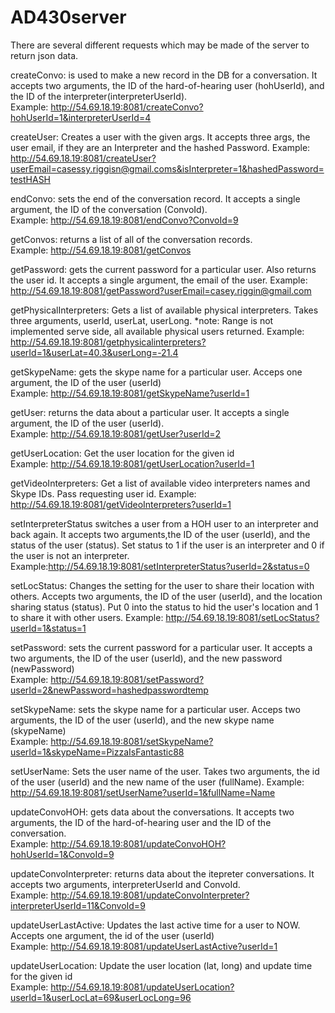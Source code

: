 # AD430server
There are several different requests which may be made of the server to return json data.

createConvo: is used to make a new record in the DB for a conversation. It accepts two arguments, the ID of the hard-of-hearing user (hohUserId), and the ID of the interpreter(interpreterUserId).  
Example: http://54.69.18.19:8081/createConvo?hohUserId=1&interpreterUserId=4

createUser: Creates a user with the given args. It accepts three args, the user email, if they are an Interpreter and the hashed Password.
Example: http://54.69.18.19:8081/createUser?userEmail=casessy.riggisn@gmail.coms&isInterpreter=1&hashedPassword=testHASH

endConvo: sets the end of the conversation record. It accepts a single argument, the ID of the conversation (ConvoId).  
Example: http://54.69.18.19:8081/endConvo?ConvoId=9

getConvos: returns a list of all of the conversation records.  
Example: http://54.69.18.19:8081/getConvos

getPassword: gets the current password for a particular user. Also returns the user id. It accepts a single argument, the email of the user. 
Example: http://54.69.18.19:8081/getPassword?userEmail=casey.riggin@gmail.com

getPhysicalInterpreters: Gets a list of available physical interpreters. Takes three arguments, userId, userLat, userLong. *note: Range is not implemented serve side, all available physical users returned. 
Example: http://54.69.18.19:8081/getphysicalinterpreters?userId=1&userLat=40.3&userLong=-21.4

getSkypeName: gets the skype name for a particular user.  Acceps one argument, the ID of the user (userId)  
Example: http://54.69.18.19:8081/getSkypeName?userId=1

getUser: returns the data about a particular user. It accepts a single argument, the ID of the user (userId).  
Example: http://54.69.18.19:8081/getUser?userId=2

getUserLocation: Get the user location for the given id  
Example: http://54.69.18.19:8081/getUserLocation?userId=1

getVideoInterpreters: Get a list of available video interpreters names and Skype IDs. Pass requesting user id. 
Example: http://54.69.18.19:8081/getVideoInterpreters?userId=1

setInterpreterStatus switches a user from a HOH user to an interpreter and back again. It accepts two arguments,the ID of the user (userId), and the status of the user (status). Set status to 1 if the user is an interpreter and 0 if the user is not an interpreter.  
Example:http://54.69.18.19:8081/setInterpreterStatus?userId=2&status=0

setLocStatus: Changes the setting for the user to share their location with others. Accepts two arguments, the ID of the user (userId), and the location sharing status (status). Put 0 into the status to hid the user's location and 1 to share it with other users.
Example: http://54.69.18.19:8081/setLocStatus?userId=1&status=1

setPassword: sets the current password for a particular user. It accepts a two arguments, the ID of the user (userId), and the new password   (newPassword)  
Example: http://54.69.18.19:8081/setPassword?userId=2&newPassword=hashedpasswordtemp

setSkypeName: sets the skype name for a particular user.  Acceps two arguments, the ID of the user (userId), and the new skype name (skypeName)  
Example: http://54.69.18.19:8081/setSkypeName?userId=1&skypeName=PizzaIsFantastic88

setUserName: Sets the user name of the user. Takes two arguments, the id of the user (userId) and the new name of the user (fullName).
Example: http://54.69.18.19:8081/setUserName?userId=1&fullName=Name

updateConvoHOH: gets data about the conversations. It accepts two arguments, the ID of the hard-of-hearing user and the ID of the conversation.  
Example: http://54.69.18.19:8081/updateConvoHOH?hohUserId=1&ConvoId=9

updateConvoInterpreter: returns data about the itepreter conversations. It accepts two arguments, interpreterUserId and ConvoId.  
Example: http://54.69.18.19:8081/updateConvoInterpreter?interpreterUserId=11&ConvoId=9

updateUserLastActive: Updates the last active time for a user to NOW. Accepts one argument, the id of the user (userId)  
Example: http://54.69.18.19:8081/updateUserLastActive?userId=1

updateUserLocation: Update the user location (lat, long) and update time for the given id  
Example: http://54.69.18.19:8081/updateUserLocation?userId=1&userLocLat=69&userLocLong=96
